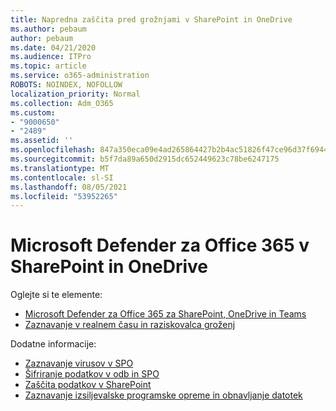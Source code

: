```yaml
---
title: Napredna zaščita pred grožnjami v SharePoint in OneDrive
ms.author: pebaum
author: pebaum
ms.date: 04/21/2020
ms.audience: ITPro
ms.topic: article
ms.service: o365-administration
ROBOTS: NOINDEX, NOFOLLOW
localization_priority: Normal
ms.collection: Adm_O365
ms.custom:
- "9000650"
- "2489"
ms.assetid: ''
ms.openlocfilehash: 847a350eca09e4ad265864427b2b4ac51826f47ce96d37f694462dbb567da31d
ms.sourcegitcommit: b5f7da89a650d2915dc652449623c78be6247175
ms.translationtype: MT
ms.contentlocale: sl-SI
ms.lasthandoff: 08/05/2021
ms.locfileid: "53952265"
---
```

# <a name="microsoft-defender-for-office-365-in-sharepoint-and-onedrive"></a>Microsoft Defender za Office 365 v SharePoint in OneDrive

Oglejte si te elemente:
- [Microsoft Defender za Office 365 za SharePoint, OneDrive in Teams](/microsoft-365/security/office-365-security/atp-for-spo-odb-and-teams)
- [Zaznavanje v realnem času in raziskovalca groženj](/microsoft-365/security/office-365-security/threat-explorer-views)


Dodatne informacije:

- [Zaznavanje virusov v SPO](/microsoft-365/security/office-365-security/virus-detection-in-spo)</br>
- [Šifriranje podatkov v odb in SPO](/microsoft-365/compliance/data-encryption-in-odb-and-spo)</br>
- [Zaščita podatkov v SharePoint](/sharepoint/safeguarding-your-data)</br>
- [Zaznavanje izsiljevalske programske opreme in obnavljanje datotek](https://support.office.com/article/Ransomware-detection-and-recovering-your-files-0d90ec50-6bfd-40f4-acc7-b8c12c73637f)